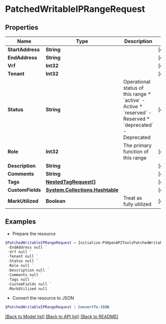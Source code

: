 # PatchedWritableIPRangeRequest
## Properties

Name | Type | Description | Notes
------------ | ------------- | ------------- | -------------
**StartAddress** | **String** |  | [optional] 
**EndAddress** | **String** |  | [optional] 
**Vrf** | **Int32** |  | [optional] 
**Tenant** | **Int32** |  | [optional] 
**Status** | **String** | Operational status of this range  * &#x60;active&#x60; - Active * &#x60;reserved&#x60; - Reserved * &#x60;deprecated&#x60; - Deprecated | [optional] 
**Role** | **Int32** | The primary function of this range | [optional] 
**Description** | **String** |  | [optional] 
**Comments** | **String** |  | [optional] 
**Tags** | [**NestedTagRequest[]**](NestedTagRequest.md) |  | [optional] 
**CustomFields** | [**System.Collections.Hashtable**](AnyType.md) |  | [optional] 
**MarkUtilized** | **Boolean** | Treat as fully utilized | [optional] 

## Examples

- Prepare the resource
```powershell
$PatchedWritableIPRangeRequest = Initialize-PSOpenAPIToolsPatchedWritableIPRangeRequest  -StartAddress null `
 -EndAddress null `
 -Vrf null `
 -Tenant null `
 -Status null `
 -Role null `
 -Description null `
 -Comments null `
 -Tags null `
 -CustomFields null `
 -MarkUtilized null
```

- Convert the resource to JSON
```powershell
$PatchedWritableIPRangeRequest | ConvertTo-JSON
```

[[Back to Model list]](../README.md#documentation-for-models) [[Back to API list]](../README.md#documentation-for-api-endpoints) [[Back to README]](../README.md)

